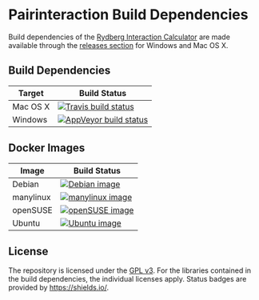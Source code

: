# Pairinteraction Build Dependencies

Build dependencies of the [Rydberg Interaction Calculator](https://github.com/pairinteraction/pairinteraction) are made available through the [releases section](https://github.com/pairinteraction/pairinteraction-build-dependencies/releases) for Windows and Mac OS X.

## Build Dependencies

| Target   | Build Status                                            |
|----------|---------------------------------------------------------|
| Mac OS X | [![Travis build status][travis-svg]][travis-link]       |
| Windows  | [![AppVeyor build status][appveyor-svg]][appveyor-link] |

[travis-svg]: https://img.shields.io/travis/pairinteraction/pairinteraction-build-dependencies.svg?branch=master&style=flat&logo=travis
[travis-link]: https://travis-ci.org/pairinteraction/pairinteraction-build-dependencies
[appveyor-svg]: https://ci.appveyor.com/api/projects/status/tgsc3sfwjk6ed9qy/branch/master?svg=true
[appveyor-link]: https://ci.appveyor.com/project/pairinteraction/pairinteraction-build-dependencies/branch/master

## Docker Images

| Image    | Build Status                                       |
|----------|----------------------------------------------------|
| Debian   | [![Debian image][debian-svg]][debian-link]         |
| manylinux| [![manylinux image][manylinux-svg]][manylinux-link]|
| openSUSE | [![openSUSE image][opensuse-svg]][opensuse-link]   |
| Ubuntu   | [![Ubuntu image][ubuntu-svg]][ubuntu-link]         |

[debian-svg]: https://img.shields.io/docker/cloud/build/pairinteraction/debian.svg
[debian-link]: https://hub.docker.com/r/pairinteraction/debian/builds/
[manylinux-svg]: https://img.shields.io/docker/cloud/build/pairinteraction/manylinux.svg
[manylinux-link]: https://hub.docker.com/r/pairinteraction/manylinux/builds/
[opensuse-svg]: https://img.shields.io/docker/cloud/build/pairinteraction/opensuse.svg
[opensuse-link]: https://hub.docker.com/r/pairinteraction/opensuse/builds/
[ubuntu-svg]: https://img.shields.io/docker/cloud/build/pairinteraction/ubuntu.svg
[ubuntu-link]: https://hub.docker.com/r/pairinteraction/ubuntu/builds/

## License

The repository is licensed under the [GPL v3](https://www.gnu.org/licenses/gpl-3.0.html). For the libraries contained in the build dependencies, the individual licenses apply. Status badges are provided by https://shields.io/.
